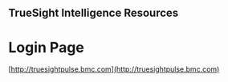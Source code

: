 TrueSight Intelligence Resources
--------------------------------


# Login Page

[http://truesightpulse.bmc.com](http://truesightpulse.bmc.com)